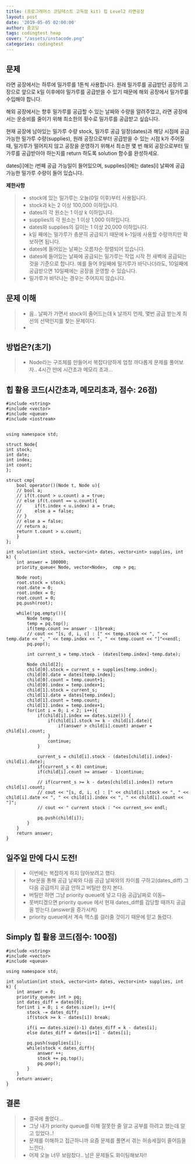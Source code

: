 ```yaml
---
title: (프로그래머스 코딩테스트 고득점 kit) 힙 Level2 라면공장
layout: post
date: '2019-05-05 02:00:00'
author: 줌코딩
tags: codingtest heap
cover: "/assets/instacode.png"
categories: codingtest
---
```

## 문제

라면 공장에서는 하루에 밀가루를 1톤씩 사용합니다. 원래 밀가루를 공급받던 공장의 고장으로 앞으로 k일 이후에야 밀가루를 공급받을 수 있기 때문에 해외 공장에서 밀가루를 수입해야 합니다.

해외 공장에서는 향후 밀가루를 공급할 수 있는 날짜와 수량을 알려주었고, 라면 공장에서는 운송비를 줄이기 위해 최소한의 횟수로 밀가루를 공급받고 싶습니다.

현재 공장에 남아있는 밀가루 수량 stock, 밀가루 공급 일정(dates)과 해당 시점에 공급 가능한 밀가루 수량(supplies), 원래 공장으로부터 공급받을 수 있는 시점 k가 주어질 때, 밀가루가 떨어지지 않고 공장을 운영하기 위해서 최소한 몇 번 해외 공장으로부터 밀가루를 공급받아야 하는지를 return 하도록 solution 함수를 완성하세요.

dates[i]에는 i번째 공급 가능일이 들어있으며, supplies[i]에는 dates[i] 날짜에 공급 가능한 밀가루 수량이 들어 있습니다.


**제한사항**

>* stock에 있는 밀가루는 오늘(0일 이후)부터 사용됩니다.
>* stock과 k는 2 이상 100,000 이하입니다.
>* dates의 각 원소는 1 이상 k 이하입니다.
>* supplies의 각 원소는 1 이상 1,000 이하입니다.
>* dates와 supplies의 길이는 1 이상 20,000 이하입니다.
>* k일 째에는 밀가루가 충분히 공급되기 때문에 k-1일에 사용할 수량까지만 확보하면 됩니다.
>* dates에 들어있는 날짜는 오름차순 정렬되어 있습니다.
>* dates에 들어있는 날짜에 공급되는 밀가루는 작업 시작 전 새벽에 공급되는 것을 기준으로 합니다. 예를 들어 9일째에 밀가루가 바닥나더라도, 10일째에 공급받으면 10일째에는 공장을 운영할 수 있습니다.
>* 밀가루가 바닥나는 경우는 주어지지 않습니다.

## 문제 이해

>* 음.. 날짜가 가면서 stock이 줄어드는데 k 날까지 언제, 몇번 공급 받는게 최선의 선택인지를 찾는 문제이다. 
>* 

## 방법은?(초기)

>* Node라는 구조체를 만들어서 복잡다양하게 엄청 까다롭게 문제를 풀어보자.. 4시간 만에 시간초과 메모리 초과...

## 힙 활용 코드(시간초과, 메모리초과, 점수: 26점)

    #include <string>
    #include <vector>
    #include <queue>
    #include <iostream>


    using namespace std;

    struct Node{
    int stock;
    int date;
    int index;
    int count;
    };

    struct cmp{
        bool operator()(Node t, Node u){
        // bool a;
        // if(t.count > u.count) a = true;
        // else if(t.count == u.count){
        //     if(t.index < u.index) a = true;
        //     else a = false;
        // }
        // else a = false;
        // return a;
        return t.count > u.count;
        }
    };

    int solution(int stock, vector<int> dates, vector<int> supplies, int k) {
        int answer = 100000;
        priority_queue< Node, vector<Node>,  cmp > pq;

        Node root;
        root.stock = stock;
        root.date = 0;
        root.index = 0;
        root.count = 0;
        pq.push(root);

        while(!pq.empty()){
            Node temp;
            temp = pq.top();
            if(temp.count >= answer - 1)break;
            // cout << "[s, d, i, c] : [" << temp.stock << ", " << temp.date << ", " << temp.index << ", " << temp.count << "]"<<endl;
            pq.pop();

            int current_s = temp.stock - (dates[temp.index]-temp.date);

            Node child[2];
            child[0].stock = current_s + supplies[temp.index];
            child[0].date = dates[temp.index];
            child[0].count = temp.count+1;
            child[0].index = temp.index+1;
            child[1].stock = current_s;
            child[1].date = dates[temp.index];
            child[1].count = temp.count;
            child[1].index = temp.index+1;
            for(int i = 0; i < 2; i++){
                if(child[i].index == dates.size()) {
                    if(child[i].stock >= k - child[i].date){
                        if(answer > child[i].count) answer = child[i].count;
                    }
                    continue;
                }

                current_s = child[i].stock - (dates[child[i].index]-child[i].date);
                if(current_s < 0) continue;
                if(child[i].count >= answer - 1)continue;

                // if(current_s >= k - dates[child[i].index]) return child[i].count;
                // cout << "[s, d, i, c] : [" << child[i].stock << ", " << child[i].date << ", " << child[i].index << ", " << child[i].count << "]";
                // cout << " current stock : "<< current_s<< endl;

                pq.push(child[i]);
            }
        }
        return answer;
    }

## 일주일 만에 다시 도전!

>* 이번에는 복잡하게 하지 않아보려고 했다.
>* for문을 통해 공급 날짜와 다음 공급 날짜와의 차이를 구하고(dates_diff) 그 다음 공급까지 공급 안하고 버틸만 한지 본다.
>* 버틸만 하면 그냥 priority queue에 넣고 다음 공급날짜로 이동~
>* 못버티겠으면 priority queue 에서 현재 dates_diff를 감당할 때까지 공급을 받는다.(answer을 증가시켜)
>* priority queue에서 계속 맥스를 걸러줄 것이기 때문에 믿고 돌렸다. 

## Simply 힙 활용 코드(점수: 100점)

    #include <string>
    #include <vector>
    #include <queue> 

    using namespace std;

    int solution(int stock, vector<int> dates, vector<int> supplies, int k) {
        int answer = 0;
        priority_queue< int > pq;
        int dates_diff = dates[0];
        for(int i = 0; i < dates.size(); i++){
            stock -= dates_diff;
            if(stock >= k - dates[i]) break;

            if(i == dates.size()-1) dates_diff = k - dates[i];
            else dates_diff = dates[i+1] - dates[i];

            pq.push(supplies[i]);   
            while(stock < dates_diff){
                answer ++;
                stock += pq.top();
                pq.pop();
            }
        }
        return answer;
    }


## 결론

>* 결국에 풀었다...
>* 그냥 내가 priority queue를 이해 잘못한 줄 알고 공부를 하려고 했는데 알고 있었다..!
>* 문제를 이해하고 접근하니까 요즘 문제를 풀면서 겪는 허송세월이 줄어듬을 느낀다.
>* 어제 오늘 너무 보람찼다.. 남은 문제들도 화이팅해보자!!

